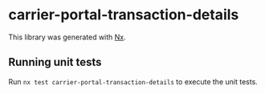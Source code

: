 # carrier-portal-transaction-details

This library was generated with [Nx](https://nx.dev).

## Running unit tests

Run `nx test carrier-portal-transaction-details` to execute the unit tests.

